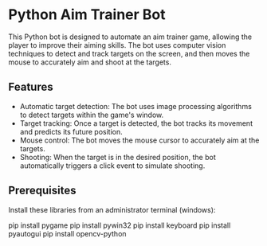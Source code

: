 # Python Aim Trainer Bot

This Python bot is designed to automate an aim trainer game, allowing the player to improve their aiming skills. The bot uses computer vision techniques to detect and track targets on the screen, and then moves the mouse to accurately aim and shoot at the targets.

## Features

- Automatic target detection: The bot uses image processing algorithms to detect targets within the game's window.
- Target tracking: Once a target is detected, the bot tracks its movement and predicts its future position.
- Mouse control: The bot moves the mouse cursor to accurately aim at the targets.
- Shooting: When the target is in the desired position, the bot automatically triggers a click event to simulate shooting.

## Prerequisites

Install these libraries from an administrator terminal (windows):

pip install pygame
pip install pywin32
pip install keyboard
pip install pyautogui
pip install opencv-python
